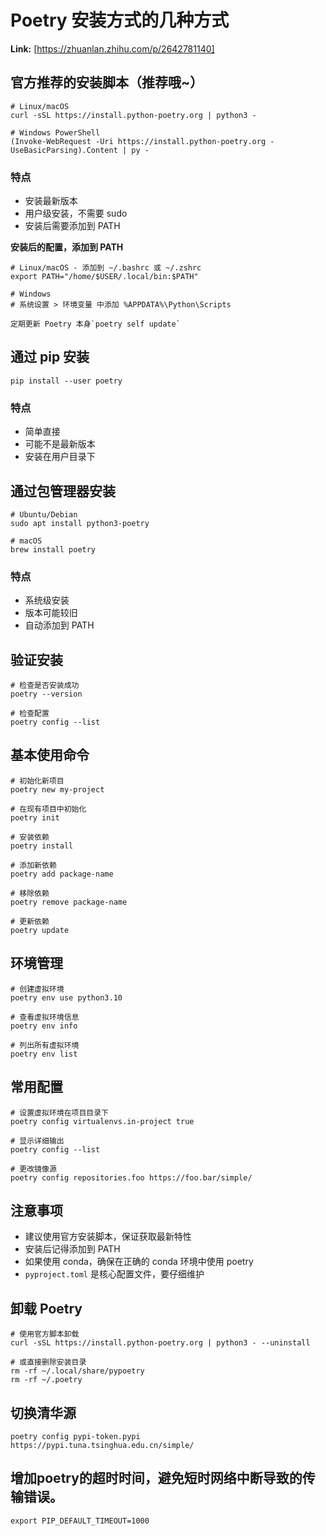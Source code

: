 # Poetry 安装方式的几种方式



 **Link:** [https://zhuanlan.zhihu.com/p/2642781140]

## 官方推荐的安装脚本（推荐哦~）  
```
# Linux/macOS
curl -sSL https://install.python-poetry.org | python3 -
​
# Windows PowerShell
(Invoke-WebRequest -Uri https://install.python-poetry.org -UseBasicParsing).Content | py -
```
### 特点  

* 安装最新版本
* 用户级安装，不需要 sudo
* 安装后需要添加到 PATH

**安装后的配置，添加到 PATH**

```
# Linux/macOS - 添加到 ~/.bashrc 或 ~/.zshrc
export PATH="/home/$USER/.local/bin:$PATH"
​
# Windows
# 系统设置 > 环境变量 中添加 %APPDATA%\Python\Scripts
​
定期更新 Poetry 本身`poetry self update`
```
## 通过 pip 安装  
```
pip install --user poetry
```
### 特点  

* 简单直接
* 可能不是最新版本
* 安装在用户目录下

## 通过包管理器安装  
```
# Ubuntu/Debian
sudo apt install python3-poetry
​
# macOS
brew install poetry
```
### 特点  

* 系统级安装
* 版本可能较旧
* 自动添加到 PATH

## 验证安装  
```
# 检查是否安装成功
poetry --version
​
# 检查配置
poetry config --list
```
## 基本使用命令  
```
# 初始化新项目
poetry new my-project
​
# 在现有项目中初始化
poetry init
​
# 安装依赖
poetry install
​
# 添加新依赖
poetry add package-name
​
# 移除依赖
poetry remove package-name
​
# 更新依赖
poetry update
```
## 环境管理  
```
# 创建虚拟环境
poetry env use python3.10
​
# 查看虚拟环境信息
poetry env info
​
# 列出所有虚拟环境
poetry env list
```
## 常用配置  
```
# 设置虚拟环境在项目目录下
poetry config virtualenvs.in-project true
​
# 显示详细输出
poetry config --list
​
# 更改镜像源
poetry config repositories.foo https://foo.bar/simple/
```
## 注意事项  

* 建议使用官方安装脚本，保证获取最新特性
* 安装后记得添加到 PATH
* 如果使用 conda，确保在正确的 conda 环境中使用 poetry
* `pyproject.toml` 是核心配置文件，要仔细维护

## 卸载 Poetry  
```
# 使用官方脚本卸载
curl -sSL https://install.python-poetry.org | python3 - --uninstall
​
# 或直接删除安装目录
rm -rf ~/.local/share/pypoetry
rm -rf ~/.poetry
```
## 切换清华源  
```
poetry config pypi-token.pypi https://pypi.tuna.tsinghua.edu.cn/simple/
```
## 增加poetry的超时时间，避免短时网络中断导致的传输错误。  
```
export PIP_DEFAULT_TIMEOUT=1000
```
